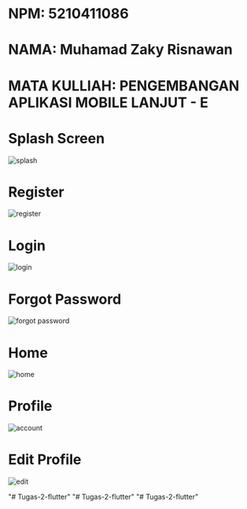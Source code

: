 # NPM: 5210411086
# NAMA: Muhamad Zaky Risnawan
# MATA KULLIAH: PENGEMBANGAN APLIKASI MOBILE LANJUT - E

# Splash Screen
![splash](https://github.com/user-attachments/assets/c6be0ede-bd58-4037-8a32-5c77b8f8753f)

# Register
![register](https://github.com/user-attachments/assets/fe7efd5a-5eba-4cdc-ac77-fcf79dc63217)
# Login
![login](https://github.com/user-attachments/assets/7bec47fd-ef25-44b4-8287-a1d06d6f3dba)
# Forgot Password
![forgot password](https://github.com/user-attachments/assets/16963e82-9495-43a6-bfd2-d0c4a533996f)
# Home
![home](https://github.com/user-attachments/assets/fb36ecfb-6fc8-4fbb-8251-416218262e3b)
# Profile
![account](https://github.com/user-attachments/assets/96330bae-f6dc-4814-a6b1-e05739d95a02)
# Edit Profile
![edit](https://github.com/user-attachments/assets/d79ebc85-d889-49cb-87b4-9b1fc63d2783)


"# Tugas-2-flutter" 
"# Tugas-2-flutter" 
"# Tugas-2-flutter" 
